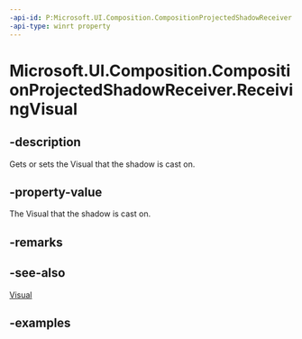 ```yaml
---
-api-id: P:Microsoft.UI.Composition.CompositionProjectedShadowReceiver.ReceivingVisual
-api-type: winrt property
---
```


<!-- Property syntax.
public Visual ReceivingVisual { get;  set; }
-->

# Microsoft.UI.Composition.CompositionProjectedShadowReceiver.ReceivingVisual

## -description

Gets or sets the Visual that the shadow is cast on.

## -property-value

The Visual that the shadow is cast on.

## -remarks

## -see-also

[Visual](visual.md)

## -examples

